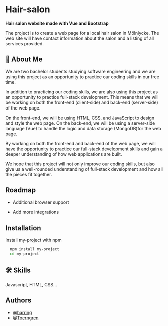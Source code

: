 
# Hair-salon

**Hair salon website made with Vue and Bootstrap** 

The project is to create a web page for a local hair salon in Mölnlycke. The web site will have contact information about the salon and a listing of all services provided.

## 🚀 About Me


We are two bachelor students studying software engineering and we are using this project as an opportunity to practice our coding skills in our free time.

In addition to practicing our coding skills, we are also using this project as an opportunity to practice full-stack development. This means that we will be working on both the front-end (client-side) and back-end (server-side) of the web page.

On the front-end, we will be using HTML, CSS, and JavaScript to design and style the web page. On the back-end, we will be using a server-side language (Vue) to handle the logic and data storage (MongoDB)for the web page.

By working on both the front-end and back-end of the web page, we will have the opportunity to practice our full-stack development skills and gain a deeper understanding of how web applications are built.

We hope that this project will not only improve our coding skills, but also give us a well-rounded understanding of full-stack development and how all the pieces fit together.


## Roadmap

- Additional browser support

- Add more integrations


## Installation

Install my-project with npm

```bash
  npm install my-project
  cd my-project
```

## 🛠 Skills
Javascript, HTML, CSS...


## Authors

- [@harring](https://github.com/harring)
- [@Toerngren](https://github.com/Toerngren)

